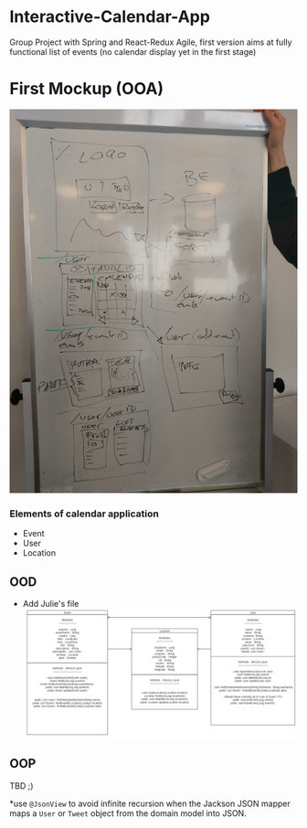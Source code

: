 # Interactive-Calendar-App
Group Project with Spring and React-Redux
Agile, first version aims at fully functional list of events (no calendar display yet in the first stage)

# First Mockup (OOA)
![](mockup_1.jpg)

### Elements of calendar application

* Event 
* User
* Location 


## OOD

- Add Julie's file
![](erDiagram.png)

## OOP

TBD ;)

*use `@JsonView` to avoid infinite recursion when the Jackson JSON mapper maps a `User` or `Tweet` object from the domain model into JSON.
